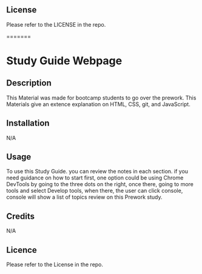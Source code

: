 
## License

Please refer to the LICENSE in the repo.

=======
# Study Guide Webpage

## Description

This Material was made for bootcamp students to go over the prework. This Materials give an extence explanation on HTML, CSS, git, and JavaScript. 

## Installation
N/A
## Usage  
To use this Study Guide. you can review the notes in each section. if you need guidance on how to start first, one option could be using Chrome DevTools by going to the three dots on the right, once there, going to more tools and select Develop tools, when there, the user can click console, console will show a list of topics review on this Prework study.

## Credits 

N/A

## Licence

Please refer to the License in the repo.

